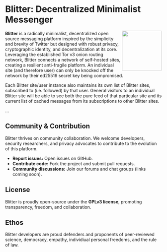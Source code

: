 # Blitter: Decentralized Minimalist Messenger 

<img src="https://github.com/user-attachments/assets/46dc3c95-9391-4448-9950-65164bdf3228" width="128" height="128" align="right">

**Blitter** is a radically minimalist, decentralized open source messaging platform inspired by the simplicity and brevity of Twitter but designed with robust privacy, cryptographic identity, and decentralization at its core. Leveraging the established Tor v3 onion routing network, Blitter connects a network of self-hosted sites, creating a resilient anti-fragile platform. An individual site (and therefore user) can only be knocked off the network by their ed25519 secret key being compromised. 

Each Blitter site/user instance also maintains its own list of Blitter sites, subscribed to (i.e. followed) by that user.  General visitors to an individual Blitter site will be able to see both the pure feed of that particular site and its current list of cached messages from its subscriptions to other Blitter sites. 

...


## Community & Contribution
Blitter thrives on community collaboration. We welcome developers, security researchers, and privacy advocates to contribute to the evolution of this platform.

- **Report issues:** Open issues on GitHub.
- **Contribute code:** Fork the project and submit pull requests.
- **Community discussions:** Join our forums and chat groups (links coming soon).

## License
Blitter is proudly open-source under the **GPLv3 license**, promoting transparency, freedom, and collaboration.

## Ethos
Blitter developers are proud defenders and proponents of peer-reviewed science, democracy, empathy, individiual personal freedoms, and the rule of law. 

